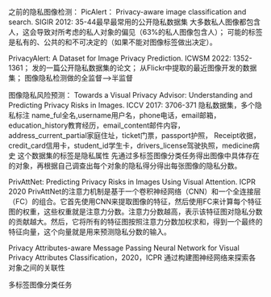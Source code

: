 之前的隐私图像检测：
PicAlert： Privacy-aware image classification and search. SIGIR 2012: 35-44最早最常用的公开隐私数据集 大多数私人图像都包含人，这会导致对所考虑的私人对象的偏见（63%的私人图像包含人）； 可能的标签是私有的、公共的和不可决定的（如果不能对图像标签做出决定）。

PrivacyAlert: A Dataset for Image Privacy Prediction. ICWSM 2022: 1352-1361； 发的一篇公开隐私数据集的论文； 从Flickr中提取的最近图像开发的数据集；
图像隐私检测做的全监督-->半监督

图像隐私风险预测：
Towards a Visual Privacy Advisor: Understanding and Predicting Privacy Risks in Images. ICCV 2017: 3706-371 隐私数据集，多个隐私标注 name_ful全名,username用户名，phone电话，email邮箱，education_history教育经历，email_content邮件内容，address_current_partial家庭住址，ticket门票，passport护照， Receipt收据，credit_card信用卡，student_id学生卡，drivers_license驾驶执照，medicine病史 这个数据集的标签是隐私属性
先通过多标签图像分类任务得出图像中具体存在的对象，再根据自己调查出每个对象的隐私得分得出每张图像的隐私分数。

PrivAttNet: Predicting Privacy Risks in Images Using Visual Attention. ICPR 2020
PrivAttNet的注意力机制是基于一个卷积神经网络（CNN）和一个全连接层（FC）的组合。它首先使用CNN来提取图像的特征，然后使用FC来计算每个特征图的权重，这些权重就是注意力分数。注意力分数越高，表示该特征图对隐私分数的贡献越大。然后，它将所有的特征图按照注意力分数加权求和，得到一个最终的特征向量，这个向量就是用来预测隐私分数的输入。

Privacy Attributes-aware Message Passing Neural Network for Visual Privacy Attributes Classification，2020，ICPR
通过构建图神经网络来探索各对象之间的关联性

多标签图像分类任务






